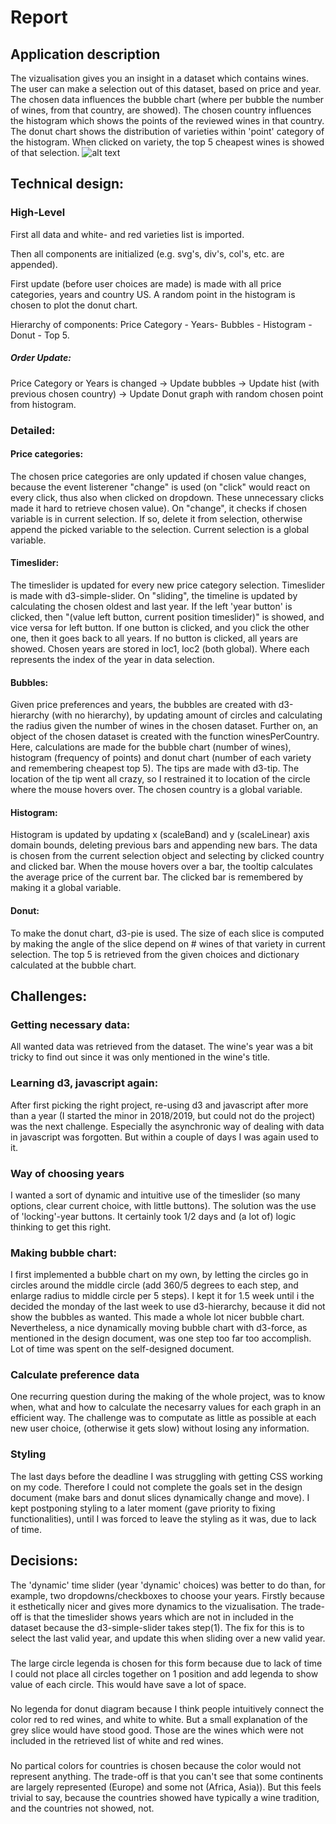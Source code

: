 # Report

## Application description
The vizualisation gives you an insight in a dataset which contains wines. The user can make a selection out of this dataset, based on price and year. The chosen data influences the bubble chart (where per bubble the number of wines, from that country, are showed). The chosen country influences the histogram which shows the points of the reviewed wines in that country. The donut chart shows the distribution of varieties within 'point' category of the histogram. When clicked on variety, the top 5 cheapest wines is showed of that selection.
![alt text](https://enrikosiossifidis.github.io/progproject/doc/pictures/wholepic.png)

## Technical design:
### High-Level

First all data and white- and red varieties list is imported. 

Then all components are initialized (e.g. svg's, div's, col's, etc. are appended).

First update (before user choices are made) is made with all price categories, years and country US. A random point in the histogram is chosen to plot the donut chart.

Hierarchy of components: Price Category - Years- Bubbles - Histogram - Donut - Top 5.

##### Order Update: 
Price Category or Years is changed -> Update bubbles -> Update hist (with previous chosen country) -> Update Donut graph with random chosen point from histogram.

### Detailed:
#### Price categories: 
The chosen price categories are only updated if chosen value changes, because the event listerener "change" is used (on "click" would react on every click, thus also when clicked on dropdown. These unnecessary clicks made it hard to retrieve chosen value). On "change", it checks if chosen variable is in current selection. If so, delete it from selection, otherwise append the picked variable to the selection. Current selection is a global variable. 

#### Timeslider: 
The timeslider is updated for every new price category selection. Timeslider is made with d3-simple-slider. On "sliding", the timeline is updated by calculating the chosen oldest and last year. If the left 'year button' is clicked, then "(value left button, current position timeslider)" is showed, and vice versa for left button. If one button is clicked, and you click the other one, then it goes back to all years. If no button is clicked, all years are showed. Chosen years are stored in loc1, loc2 (both global). Where each represents the index of the year in data selection.

#### Bubbles: 
Given price preferences and years, the bubbles are created with d3-hierarchy (with no hierarchy), by updating amount of circles and calculating the radius given the number of wines in the chosen dataset. Further on, an object of the chosen dataset is created with the function winesPerCountry. Here, calculations are made for the bubble chart (number of wines), histogram (frequency of points) and donut chart (number of each variety and remembering cheapest top 5). The tips are made with d3-tip. The location of the tip went all crazy, so I restrained it to location of the circle where the mouse hovers over. The chosen country is a global variable.

#### Histogram:
Histogram is updated by updating x (scaleBand) and y (scaleLinear) axis domain bounds, deleting previous bars and appending new bars. The data is chosen from the current selection object and selecting by clicked country and clicked bar. When the mouse hovers over a bar, the tooltip calculates the average price of the current bar. The clicked bar is remembered by making it a global variable. 

#### Donut:
To make the donut chart, d3-pie is used. The size of each slice is computed by making the angle of the slice depend on # wines of that variety in current selection. The top 5 is retrieved from the given choices and dictionary calculated at the bubble chart.

## Challenges: 

### Getting necessary data:
All wanted data was retrieved from the dataset. The wine's year was a bit tricky to find out since it was only mentioned in the wine's title. 

### Learning d3, javascript again:
After first picking the right project, re-using d3 and javascript after more than a year (I started the minor in 2018/2019, but could not do the project) was the next challenge. Especially the asynchronic way of dealing with data in javascript was forgotten. But within a couple of days I was again used to it.

### Way of choosing years
I wanted a sort of dynamic and intuitive use of the timeslider (so many options, clear current choice, with little buttons). The solution was the use of 'locking'-year buttons. It certainly took 1/2 days and (a lot of) logic thinking to get this right.  

### Making bubble chart:
I first implemented a bubble chart on my own, by letting the circles go in circles around the middle circle (add 360/5 degrees to each step, and enlarge radius to middle circle per 5 steps). I kept it for 1.5 week until i the decided the monday of the last week to use d3-hierarchy, because it did not show the bubbles as wanted. This made a whole lot nicer bubble chart. Nevertheless, a nice dynamically moving bubble chart with d3-force, as mentioned in the design document, was one step too far too accomplish. Lot of time was spent on the self-designed document.

### Calculate preference data
One recurring question during the making of the whole project, was to know when, what and how to calculate the necesarry values for each graph in an efficient way. The challenge was to computate as little as possible at each new user choice, (otherwise it gets slow) without losing any information.

### Styling
The last days before the deadline I was struggling with getting CSS working on my code. Therefore I could not complete the goals set in the design document (make bars and donut slices dynamically change and move). I kept postponing styling to a later moment (gave priority to fixing functionalities), until I was forced to leave the styling as it was, due to lack of time. 

## Decisions: 
The 'dynamic' time slider (year 'dynamic' choices) was better to do than, for example, two dropdowns/checkboxes to choose your years. Firstly because it esthetically nicer and gives more dynamics to the vizualisation. The trade-off is that the timeslider shows years which are not in included in the dataset because the d3-simple-slider takes step(1). The fix for this is to select the last valid year, and update this when sliding over a new valid year.
###
The large circle legenda is chosen for this form because due to lack of time I could not place all circles together on 1 position and add legenda to show value of each circle. This would have save a lot of space.  
###
No legenda for donut diagram because I think people intuitively connect the color red to red wines, and white to white. But a small explanation of the grey slice would have stood good. Those are the wines which were not included in the retrieved list of white and red wines.
###
No partical colors for countries is chosen because the color would not represent anything. The trade-off is that you can't see that some continents are largely represented (Europe) and some not (Africa, Asia)). But this feels trivial to say, because the countries showed have typically a wine tradition, and the countries not showed, not.    